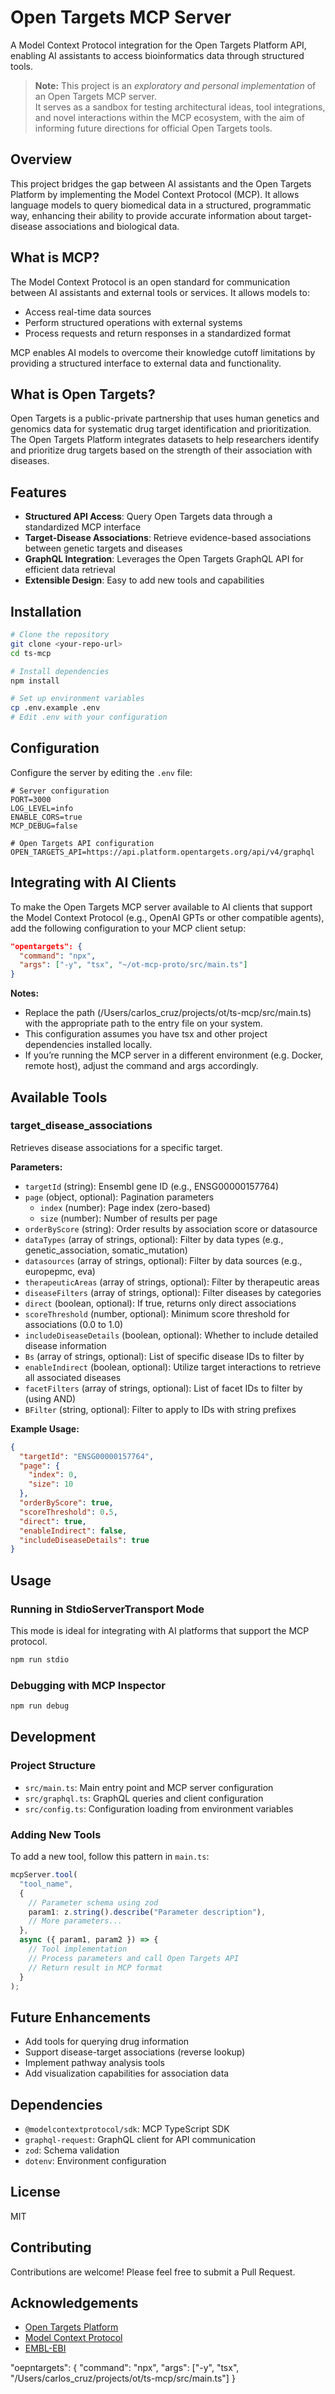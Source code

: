 # Open Targets MCP Server

A Model Context Protocol integration for the Open Targets Platform API, enabling AI assistants to access bioinformatics data through structured tools.

> **Note:** This project is an _exploratory and personal implementation_ of an Open Targets MCP server.  
> It serves as a sandbox for testing architectural ideas, tool integrations, and novel interactions within the MCP ecosystem, with the aim of informing future directions for official Open Targets tools.

## Overview

This project bridges the gap between AI assistants and the Open Targets Platform by implementing the Model Context Protocol (MCP). It allows language models to query biomedical data in a structured, programmatic way, enhancing their ability to provide accurate information about target-disease associations and biological data.

## What is MCP?

The Model Context Protocol is an open standard for communication between AI assistants and external tools or services. It allows models to:

- Access real-time data sources
- Perform structured operations with external systems
- Process requests and return responses in a standardized format

MCP enables AI models to overcome their knowledge cutoff limitations by providing a structured interface to external data and functionality.

## What is Open Targets?

Open Targets is a public-private partnership that uses human genetics and genomics data for systematic drug target identification and prioritization. The Open Targets Platform integrates datasets to help researchers identify and prioritize drug targets based on the strength of their association with diseases.

## Features

- **Structured API Access**: Query Open Targets data through a standardized MCP interface
- **Target-Disease Associations**: Retrieve evidence-based associations between genetic targets and diseases
- **GraphQL Integration**: Leverages the Open Targets GraphQL API for efficient data retrieval
- **Extensible Design**: Easy to add new tools and capabilities

## Installation

```bash
# Clone the repository
git clone <your-repo-url>
cd ts-mcp

# Install dependencies
npm install

# Set up environment variables
cp .env.example .env
# Edit .env with your configuration
```

## Configuration

Configure the server by editing the `.env` file:

```
# Server configuration
PORT=3000
LOG_LEVEL=info
ENABLE_CORS=true
MCP_DEBUG=false

# Open Targets API configuration
OPEN_TARGETS_API=https://api.platform.opentargets.org/api/v4/graphql
```

## Integrating with AI Clients

To make the Open Targets MCP server available to AI clients that support the Model Context Protocol (e.g., OpenAI GPTs or other compatible agents), add the following configuration to your MCP client setup:

```json
"opentargets": {
  "command": "npx",
  "args": ["-y", "tsx", "~/ot-mcp-proto/src/main.ts"]
}
```

**Notes:**

- Replace the path (/Users/carlos_cruz/projects/ot/ts-mcp/src/main.ts) with the appropriate path to the entry file on your system.
- This configuration assumes you have tsx and other project dependencies installed locally.
- If you’re running the MCP server in a different environment (e.g. Docker, remote host), adjust the command and args accordingly.

## Available Tools

### target_disease_associations

Retrieves disease associations for a specific target.

**Parameters:**

- `targetId` (string): Ensembl gene ID (e.g., ENSG00000157764)
- `page` (object, optional): Pagination parameters
  - `index` (number): Page index (zero-based)
  - `size` (number): Number of results per page
- `orderByScore` (string): Order results by association score or datasource
- `dataTypes` (array of strings, optional): Filter by data types (e.g., genetic_association, somatic_mutation)
- `datasources` (array of strings, optional): Filter by data sources (e.g., europepmc, eva)
- `therapeuticAreas` (array of strings, optional): Filter by therapeutic areas
- `diseaseFilters` (array of strings, optional): Filter diseases by categories
- `direct` (boolean, optional): If true, returns only direct associations
- `scoreThreshold` (number, optional): Minimum score threshold for associations (0.0 to 1.0)
- `includeDiseaseDetails` (boolean, optional): Whether to include detailed disease information
- `Bs` (array of strings, optional): List of specific disease IDs to filter by
- `enableIndirect` (boolean, optional): Utilize target interactions to retrieve all associated diseases
- `facetFilters` (array of strings, optional): List of facet IDs to filter by (using AND)
- `BFilter` (string, optional): Filter to apply to IDs with string prefixes

**Example Usage:**

```json
{
  "targetId": "ENSG00000157764",
  "page": {
    "index": 0,
    "size": 10
  },
  "orderByScore": true,
  "scoreThreshold": 0.5,
  "direct": true,
  "enableIndirect": false,
  "includeDiseaseDetails": true
}
```

## Usage

### Running in StdioServerTransport Mode

This mode is ideal for integrating with AI platforms that support the MCP protocol.

```bash
npm run stdio
```

### Debugging with MCP Inspector

```bash
npm run debug
```

## Development

### Project Structure

- `src/main.ts`: Main entry point and MCP server configuration
- `src/graphql.ts`: GraphQL queries and client configuration
- `src/config.ts`: Configuration loading from environment variables

### Adding New Tools

To add a new tool, follow this pattern in `main.ts`:

```typescript
mcpServer.tool(
  "tool_name",
  {
    // Parameter schema using zod
    param1: z.string().describe("Parameter description"),
    // More parameters...
  },
  async ({ param1, param2 }) => {
    // Tool implementation
    // Process parameters and call Open Targets API
    // Return result in MCP format
  }
);
```

## Future Enhancements

- Add tools for querying drug information
- Support disease-target associations (reverse lookup)
- Implement pathway analysis tools
- Add visualization capabilities for association data

## Dependencies

- `@modelcontextprotocol/sdk`: MCP TypeScript SDK
- `graphql-request`: GraphQL client for API communication
- `zod`: Schema validation
- `dotenv`: Environment configuration

## License

MIT

## Contributing

Contributions are welcome! Please feel free to submit a Pull Request.

## Acknowledgements

- [Open Targets Platform](https://platform.opentargets.org/)
- [Model Context Protocol](https://modelcontextprotocol.io/)
- [EMBL-EBI](https://www.ebi.ac.uk/)

"oepntargets": {
"command": "npx",
"args": ["-y", "tsx", "/Users/carlos_cruz/projects/ot/ts-mcp/src/main.ts"]
}
